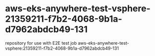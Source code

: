 # aws-eks-anywhere-test-vsphere-21359211-f7b2-4068-9b1a-d7962abdcb49-131
repository for use with E2E test job aws-eks-anywhere-test-vsphere:21359211-f7b2-4068-9b1a-d7962abdcb49-131
